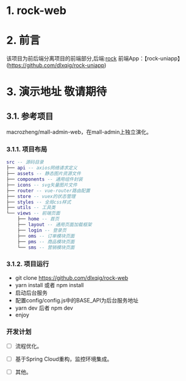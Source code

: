 # 1. rock-web

# 2. 前言
  该项目为前后端分离项目的前端部分,后端:[rock](https://github.com/dlxqig/rock)
  前端App：【rock-uniapp】(https://github.com/dlxqig/rock-uniapp)

# 3. 演示地址 敬请期待

## 3.1. 参考项目

macrozheng/mall-admin-web，在mall-admin上独立演化。

### 3.1.1. 项目布局

``` lua
src -- 源码目录
├── api -- axios网络请求定义
├── assets -- 静态图片资源文件
├── components -- 通用组件封装
├── icons -- svg矢量图片文件
├── router -- vue-router路由配置
├── store -- vuex的状态管理
├── styles -- 全局css样式
├── utils -- 工具类
└── views -- 前端页面
    ├── home -- 首页
    ├── layout -- 通用页面加载框架
    ├── login -- 登录页
    ├── oms -- 订单模块页面
    ├── pms -- 商品模块页面
    └── sms -- 营销模块页面
```

### 3.1.2. 项目运行

- git clone <https://github.com/dlxqig/rock-web>
- yarn install 或者 npm install
- 启动后台服务
- 配置config/config.js中的BASE_API为后台服务地址
- yarn dev 后者 npm dev
- enjoy

### 开发计划

- [ ] 流程优化。
- [ ] 基于Spring Cloud重构，监控环境集成。
- [ ] 其他。

